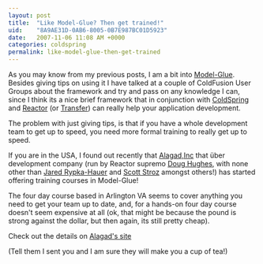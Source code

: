 ```yaml
---
layout: post
title:  "Like Model-Glue? Then get trained!"
uid:	"8A9AE31D-0AB6-8005-0B7E987BC01D5923"
date:   2007-11-06 11:08 AM +0000
categories: coldspring
permalink: like-model-glue-then-get-trained
---
```

As you may know from my previous posts, I am a bit into <a href="http://www.model-glue.com/" title="The Model-Glue Framework">Model-Glue</a>. Besides giving tips on using it I have talked at a couple of ColdFusion User Groups about the framework and try and pass on any knowledge I can, since I think its a nice brief framework that in conjunction with <a href="http://www.coldspringframework.org/" title="ColdSpring Framework: Welcome">ColdSpring</a> and <a href="http://www.reactorframework.org/" title="Reactor Framework - Trac">Reactor</a> (or <a href="http://transfer.riaforge.org/" title="Transfer ORM">Transfer</a>) can really help your application development.

The problem with just giving tips, is that if you have a whole development team to get up to speed, you need more formal training to really get up to speed. 

If you are in the USA, I found out recently that <a href="http://www.alagad.com/" title="Alagad: Enterprise ColdFusion and Flex Consulting, Training and Products">Alagad,Inc</a> that über development company (run by Reactor supremo <a href="http://www.alagad.com/go/blog?createdBy=dhughes" title="Alagad: The Alagad Technical Team Blog">Doug Hughes</a>, with none other than <a href="http://www.alagad.com/go/blog?createdBy=jrypkahauer" title="Alagad: The Alagad Technical Team Blog">Jared Rypka-Hauer</a> and <a href="http://www.alagad.com/go/blog?createdBy=sstroz" title="Alagad: The Alagad Technical Team Blog">Scott Stroz</a> amongst others!) has started offering training courses in Model-Glue!

The four day course based in Arlington VA seems to cover anything you need to get your team up to date, and, for a hands-on four day course doesn't seem expensive at all (ok, that might be because the pound is strong against the dollar, but then again, its still pretty cheap).

Check out the details on <a href="http://www.alagad.com/go/training/enterprise-coldfusion/enterprise-coldfusion-with-model-glue" title="Alagad: Enterprise ColdFusion with Model-Glue">Alagad's site</a>

(Tell them I sent you and I am sure they will make you a cup of tea!)